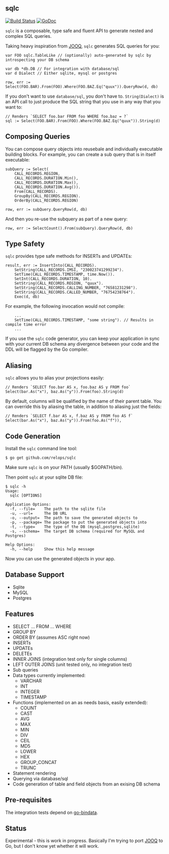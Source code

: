 sqlc
----

[![Build Status](https://travis-ci.org/relops/sqlc.png?branch=master)](https://travis-ci.org/relops/sqlc)
[![GoDoc](http://godoc.org/_?status.png)](http://godoc.org/github.com/relops/sqlc)

`sqlc` is a composable, type safe and fluent API to generate nested and complex SQL queries.

Taking heavy inspiration from [JOOQ][], `sqlc` generates SQL queries for you:
	
	var FOO sqlc.TableLike // (optionally) auto-generated by sqlc by introspecting your DB schema
	
	var db *db.DB // For integration with database/sql
	var d Dialect // Either sqlite, mysql or postgres

	row, err := Select(FOO.BAR).From(FOO).Where(FOO.BAZ.Eq("quux")).QueryRow(d, db)

If you don't want to use `database/sql`, you don't have to. `String(Dialect)` is an API call to just produce the SQL string that you use in any way that you want to:

	// Renders `SELECT foo.bar FROM foo WHERE foo.baz = ?`
	sql := Select(FOO.BAR).From(FOO).Where(FOO.BAZ.Eq("quux")).String(d)

Composing Queries
-----------------

You can compose query objects into reusebale and individually executable building blocks. For example, you can create a sub query that is in itself executable:

	subQuery := Select(
		CALL_RECORDS.REGION,
		CALL_RECORDS.DURATION.Min(),
		CALL_RECORDS.DURATION.Max(),
		CALL_RECORDS.DURATION.Avg()).
		From(CALL_RECORDS).
		GroupBy(CALL_RECORDS.REGION).
		OrderBy(CALL_RECORDS.REGION)

	row, err := subQuery.QueryRow(d, db)

And then you re-use the subquery as part of a new query:

	row, err := SelectCount().From(subQuery).QueryRow(d, db)

Type Safety
-----------

`sqlc` provides type safe methods for INSERTs and UPDATEs:

	result, err := InsertInto(CALL_RECORDS).
		SetString(CALL_RECORDS.IMSI, "230023741299234").
		SetTime(CALL_RECORDS.TIMESTAMP, time.Now()).
		SetInt(CALL_RECORDS.DURATION, 10).
		SetString(CALL_RECORDS.REGION, "quux").
		SetString(CALL_RECORDS.CALLING_NUMBER, "76581231298").
		SetString(CALL_RECORDS.CALLED_NUMBER, "76754238764").
		Exec(d, db)

For example, the following invocation would not compile:

		...
		SetTime(CALL_RECORDS.TIMESTAMP, "some string"). // Results in compile time error
		...

If you use the `sqlc` code generator, you can keep your application in sync with your current DB schema any divergence between your code and the DDL will be flagged by the Go compiler.

Aliasing
--------

`sqlc` allows you to alias your projections easily:

	// Renders `SELECT foo.bar AS x, foo.baz AS y FROM foo`
	Select(bar.As("x"), baz.As("y")).From(foo).String(d)

By default, columns will be qualified by the name of their parent table. You can override this by aliasing the table, in addition to aliasing just the fields:

	// Renders `SELECT f.bar AS x, f.baz AS y FROM foo AS f`
	Select(bar.As("x"), baz.As("y")).From(foo.As("f")),


Code Generation
---------------

Install the `sqlc` command line tool:

	$ go get github.com/relops/sqlc

Make sure `sqlc` is on your PATH (usually $GOPATH/bin).

Then point `sqlc` at your sqlite DB file:

	$ sqlc -h
	Usage:
	  sqlc [OPTIONS]

	Application Options:
	  -f, --file=    The path to the sqlite file
      -u, --url=     The DB URL
      -o, --output=  The path to save the generated objects to
  	  -p, --package= The package to put the generated objects into
      -t, --type=    The type of the DB (mysql,postgres,sqlite)
      -s, --schema=  The target DB schema (required for MySQL and Postgres)

	Help Options:
	  -h, --help     Show this help message

Now you can use the generated objects in your app.

Database Support
----------------

* Sqlite
* MySQL
* Postgres

Features
--------

* SELECT ... FROM ... WHERE
* GROUP BY
* ORDER BY (assumes ASC right now)
* INSERTs
* UPDATEs
* DELETEs
* INNER JOINS (integration test only for single columns)
* LEFT OUTER JOINS (unit tested only, no integration test)
* Sub queries
* Data types currently implemented:
  * VARCHAR
  * INT
  * INTEGER
  * TIMESTAMP
* Functions (implemented on an as needs basis, easily extended):
  * COUNT
  * CAST
  * AVG
  * MAX
  * MIN
  * DIV
  * CEIL
  * MD5
  * LOWER
  * HEX
  * GROUP_CONCAT
  * TRUNC
* Statement rendering
* Querying via database/sql
* Code generation of table and field objects from an exising DB schema

Pre-requisites
--------------

The integration tests depend on [go-bindata](https://github.com/jteeuwen/go-bindata).

Status
------

Experimental - this is work in progress. Basically I'm trying to port [JOOQ][] to Go, but I don't know yet whether it will work.

[jooq]: http://jooq.org
